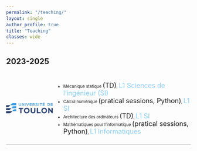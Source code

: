 ```yaml
---
permalink: "/teaching/"
layout: single
author_profile: true
title: "Teaching"
classes: wide
---
```


<style>
.timeline {
    display: grid;
    grid-template-columns: 0.5fr 1.5fr; 
    border-bottom: 1px solid #7b7979; /* similar as <hr> */
    padding: 15px 0;
    display: flex;
    align-items: center;
}

.etablissement {
    font-size: 70%;
}

.text {
    padding-left: 10px;
    font-size: 80%;
}
</style>

<h2> 2023-2025 </h2>

<div class="timeline">
    <div classe="etablissement">
    <a href="https://www.univ-tln.fr"> <img src="/assets/images/toulon_logo.png" alt="HTML tutorial" style="width:200px;"></a>
    </div>
    <div class="text">
    <ul><li> Mécanique statique <font size="4">(TD)</font>, 
        <span style="color: LightSkyBlue"><font size="4">L1 Sciences de l’ingénieur (SI)</font></span></li>
        <li> Calcul numérique <font size="4">(pratical sessions, Python)</font>, 
        <span style="color: LightSkyBlue"><font size="4">L1 SI</font></span></li>
        <li> Architecture des ordinateurs <font size="4">(TD)</font>, 
        <span style="color: LightSkyBlue"><font size="4">L1 SI</font></span></li>
        <li> Mathématiques pour l’informatique <font size="4">(pratical sessions, Python)</font>, 
        <span style="color: LightSkyBlue"><font size="4">L1 Informatiques</font></span></li></ul>
  </div>
</div>
